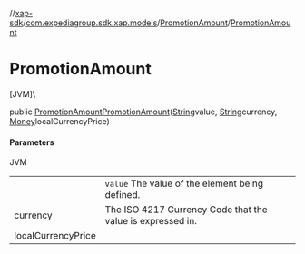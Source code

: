 //[xap-sdk](../../../index.md)/[com.expediagroup.sdk.xap.models](../index.md)/[PromotionAmount](index.md)/[PromotionAmount](-promotion-amount.md)

# PromotionAmount

[JVM]\

public [PromotionAmount](index.md)[PromotionAmount](-promotion-amount.md)([String](https://docs.oracle.com/javase/8/docs/api/java/lang/String.html)value, [String](https://docs.oracle.com/javase/8/docs/api/java/lang/String.html)currency, [Money](../-money/index.md)localCurrencyPrice)

#### Parameters

JVM

| | |
|---|---|
|  | `value` The value of the element being defined. |
| currency | The ISO 4217 Currency Code that the value is expressed in. |
| localCurrencyPrice |
